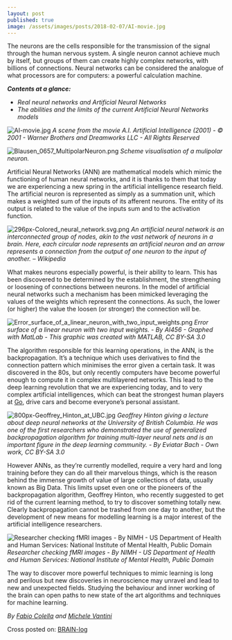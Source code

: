 ```yaml
---
layout: post
published: true
image: /assets/images/posts/2018-02-07/AI-movie.jpg
---
```

The neurons are the cells responsible for the transmission of the signal through the human nervous system. A single neuron cannot achieve much by itself, but groups of them can create highly complex networks, with billions of connections. Neural networks can be considered the analogue of what processors are for computers: a powerful calculation machine.

***Contents at a glance:***

- _Real neural networks and Artificial Neural Networks_
- _The abilities and the limits of the current Artificial Neural Networks models_

![AI-movie.jpg]({{site.baseurl}}/assets/images/posts/2018-02-07/AI-movie.jpg)
*A scene from the movie A.I. Artificial Intelligence (2001) - © 2001 - Warner Brothers and Dreamworks LLC - All Rights Reserved*



![Blausen_0657_MultipolarNeuron.png]({{site.baseurl}}/assets/images/posts/2018-02-07/Blausen_0657_MultipolarNeuron.png)
*Scheme visualisation of a mulipolar neuron.*

Artificial Neural Networks (ANN) are mathematical models which mimic the functioning of human neural networks, and it is thanks to them that today we are experiencing a new spring in the artificial intelligence research field. The artificial neuron is represented as simply as a summation unit, which makes a weighted sum of the inputs of its afferent neurons. The entity of its output is related to the value of the inputs sum and to the activation function.

![296px-Colored_neural_network.svg.png]({{site.baseurl}}/assets/images/posts/2018-02-07/296px-Colored_neural_network.svg.png)
*An artificial neural network is an interconnected group of nodes, akin to the vast network of neurons in a brain. Here, each circular node represents an artificial neuron and an arrow represents a connection from the output of one neuron to the input of another. – Wikipedia*

What makes neurons especially powerful, is their ability to learn. This has been discovered to be determined by the establishment, the strengthening or loosening of connections between neurons. In the model of artificial neural networks such a mechanism has been mimicked leveraging the values of the weights which represent the connections. As such, the lower (or higher) the value the loosen (or stronger) the connection will be.

![Error_surface_of_a_linear_neuron_with_two_input_weights.png]({{site.baseurl}}/assets/images/posts/2018-02-07/Error_surface_of_a_linear_neuron_with_two_input_weights.png)
*Error surface of a linear neuron with two input weights. - By AI456 - Graphed with MatLab - This graphic was created with MATLAB, CC BY-SA 3.0*

The algorithm responsible for this learning operations, in the ANN, is the backpropagation. It’s a technique which uses derivatives to find the connection pattern which minimises the error given a certain task. It was discovered in the 80s, but only recently computers have become powerful enough to compute it in complex multilayered networks. This lead to the deep learning revolution that we are experiencing today, and to very complex artificial intelligences, which can beat the strongest human players at [Go](https://en.wikipedia.org/wiki/Go_(game)#Computers_and_Go "Game of Go"), drive cars and become everyone’s personal assistant.

![800px-Geoffrey_Hinton_at_UBC.jpg]({{site.baseurl}}/assets/images/posts/2018-02-07/800px-Geoffrey_Hinton_at_UBC.jpg)
*Geoffrey Hinton giving a lecture about deep neural networks at the University of British Columbia. He was one of the first researchers who demonstrated the use of generalized backpropagation algorithm for training multi-layer neural nets and is an important figure in the deep learning community. - By Eviatar Bach - Own work, CC BY-SA 3.0*

However ANNs, as they’re currently modelled, require a very hard and long training before they can do all their marvelous things, which is the reason behind the immense growth of value of large collections of data, usually known as Big Data. This limits upset even one or the pioneers of the backpropagation algorithm, Geoffrey Hinton, who recently suggested to get rid of the current learning method, to try to discover something totally new. Clearly backpropagation cannot be trashed from one day to another, but the development of new means for modelling learning is a major interest of the artificial intelligence researchers.

![Researcher checking fMRI images - By NIMH - US Department of Health and Human Services: National Institute of Mental Health, Public Domain]({{site.baseurl}}/assets/images/posts/2018-02-07/Researcher-test.jpg)
*Researcher checking fMRI images - By NIMH - US Department of Health and Human Services: National Institute of Mental Health, Public Domain*

The way to discover more powerful techniques to mimic learning is long and perilous but new discoveries in neuroscience may unravel and lead to new and unexpected fields. Studying the behaviour and inner working of the brain can open paths to new state of the art algorithms and techniques for machine learning.

*By [Fabio Colella](https://twitter.com/fcole1990) and [Michele Vantini](https://www.linkedin.com/in/michele-vantini-9825bb42/)*

Cross posted on: [BRAIN-log](https://blogs.aalto.fi/brainlog/2017/09/17/the-computer-who-dreams-of-becoming-a-real-boy/ "The computer who dreams of becoming a real boy")
